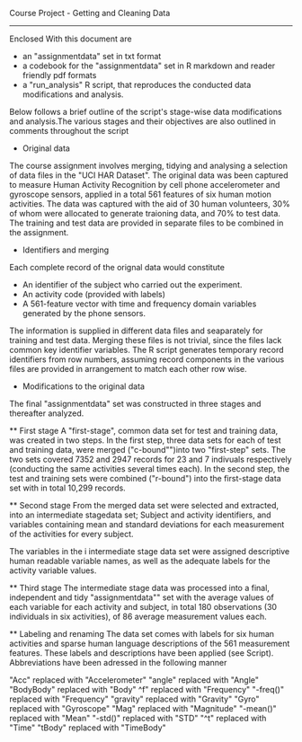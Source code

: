 Course Project - Getting and Cleaning Data
___________________________________________

Enclosed With this document are
- an "assignmentdata" set in txt format
- a codebook for the "assignmentdata" set in R markdown and reader friendly pdf formats 
- a "run_analysis" R script, that reproduces the conducted data modifications and analysis. 

Below follows a brief outline of the script's stage-wise data modifications and analysis.The various stages and their objectives are also outlined in comments throughout the script 


* Original data

The course assignment involves merging, tidying and analysing a selection of data files in the "UCI HAR Dataset". The original data was been captured to measure Human Activity Recognition by cell phone accelerometer and gyroscope sensors, applied in a total 561 features of six human motion activities. The data was captured with the aid of 30 human volunteers, 30% of whom were allocated to generate traioning data, and 70% to test data. The training and test data are provided in separate files to be combined in the assignment. 


* Identifiers and merging

Each complete record of the orignal data would constitute 

- An identifier of the subject who carried out the experiment.
- An activity code (provided with labels)
- A 561-feature vector with time and frequency domain variables generated by the phone sensors.

The information is supplied in different data files and seaparately for training and test data. Merging these files is not trivial, since the files lack common key identifier variables. The R script generates temporary record identifiers from row numbers, assuming record components in the various files are provided in arrangement to match each other row wise.


* Modifications to the original data 

The final "assignmentdata" set was constructed in three stages and thereafter analyzed.

** First stage
A "first-stage", common data set for test and training data, was created in two steps. In the first step, three data sets for each of test and training data, were merged ("c-bound"")into two "first-step" sets. The two sets covered 7352 and 2947 records for 23 and 7 indivuals respectively (conducting the same activities several times each). In the second step, the test and training sets were combined ("r-bound") into the first-stage data set with in total 10,299 records.

** Second stage
From the merged data set were selected and extracted, into an intermediate stagedata set; Subject and activity identifiers, and variables containing mean and standard deviations for each measurement of the activities for every subject. 

The variables in the i intermediate stage data set were assigned descriptive human readable variable names, as well as the adequate labels for the activity variable values.

** Third stage
The intermediate stage data was processed into a final, independent and tidy "assignmentdata"" set with the average values of each variable for each activity and subject, in total 180 observations (30 individuals in six activities), of 86 average measurement values each.

** Labeling and renaming
The data set comes with labels for six human activities and sparse human language descriptions of the 561 measurement features. These labels and descriptions have been applied (see Script). Abbreviations have been  adressed
in the following manner

"Acc" replaced with "Accelerometer"
"angle" replaced with "Angle"
"BodyBody" replaced with "Body"
^f" replaced with "Frequency"
"-freq()" replaced with "Frequency"
"gravity"  replaced with "Gravity"
"Gyro" replaced with "Gyroscope"
"Mag" replaced with "Magnitude"
"-mean()" replaced with "Mean"
"-std()" replaced with "STD"
"^t" replaced with "Time"
"tBody" replaced with "TimeBody"


